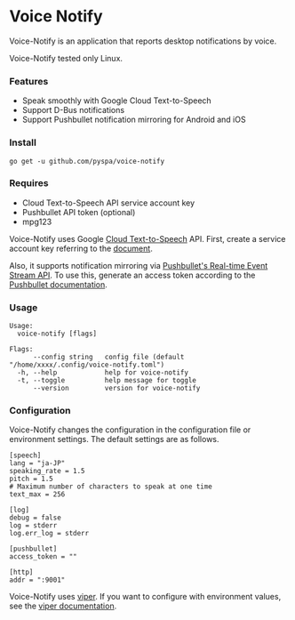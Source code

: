# Voice Notify

Voice-Notify is an application that reports desktop notifications by voice.

Voice-Notify tested only Linux.

### Features

- Speak smoothly with Google Cloud Text-to-Speech
- Support D-Bus notifications
- Support Pushbullet notification mirroring for Android and iOS

### Install

```
go get -u github.com/pyspa/voice-notify
```

### Requires

- Cloud Text-to-Speech API service account key
- Pushbullet API token (optional)
- mpg123

Voice-Notify uses Google [Cloud Text-to-Speech][1] API.
First, create a service account key referring to the [document][2].

Also, it supports notification mirroring via [Pushbullet's Real-time Event Stream API][3].
To use this, generate an access token according to the [Pushbullet documentation][4].

### Usage

```
Usage:
  voice-notify [flags]

Flags:
      --config string   config file (default "/home/xxxx/.config/voice-notify.toml")
  -h, --help            help for voice-notify
  -t, --toggle          help message for toggle
      --version         version for voice-notify
```

### Configuration

Voice-Notify changes the configuration in the configuration file or environment settings.
The default settings are as follows.

```
[speech]
lang = "ja-JP"
speaking_rate = 1.5
pitch = 1.5
# Maximum number of characters to speak at one time
text_max = 256

[log]
debug = false
log = stderr
log.err_log = stderr

[pushbullet]
access_token = ""

[http]
addr = ":9001"

```

Voice-Notify uses [viper][5].
If you want to configure with environment values, see the [viper documentation][5].

[1]:https://cloud.google.com/text-to-speech/
[2]:https://cloud.google.com/text-to-speech/docs
[3]:https://docs.pushbullet.com/#realtime-event-stream
[4]:https://docs.pushbullet.com/
[5]:https://github.com/spf13/viper
